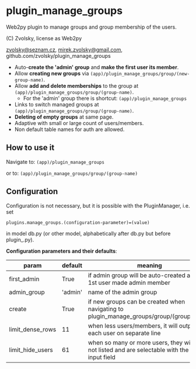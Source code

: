 # plugin_manage_groups
Web2py plugin to manage groups and group membership of the users.

(C) Zvolsky, license as Web2py

zvolsky@seznam.cz, mirek.zvolsky@gmail.com,
github.com/zvolsky/plugin_manage_groups

- Auto-**create the 'admin' group** and **make the first user its member**.
- Allow **creating new groups** via ```(app)/plugin_manage_groups/group/(new-group-name)```.
- Allow **add and delete memberships** to the group at ```(app)/plugin_manage_groups/group/(group-name)```.
  - For the 'admin' group there is shortcut: ```(app)/plugin_manage_groups```
- Links to switch managed groups at ```(app)/plugin_manage_groups/group/(group-name)```.
- **Deleting of empty groups** at same page.
- Adaptive with small or large count of users/members.
- Non default table names for auth are allowed.

## How to use it

Navigate to: ```(app)/plugin_manage_groups```

or to: ```(app)/plugin_manage_groups/group/(group-name)```

## Configuration

Configuration is not necessary, but it is possible with the PluginManager, i.e. set
```
plugins.manage_groups.(configuration-parameter)=(value)
```
in model db.py (or other model, alphabetically after db.py but before plugin_.py).

**Configuration parameters and their defaults**:

| param | default | meaning |
| ------ | ------ | ------ |
| first_admin | True | if admin group will be auto-created and the 1st user made admin member |
| admin_group | 'admin' | name of the admin group |
| create | True | if new groups can be created when navigating to plugin_manage_groups/group/(group_name) |
| limit_dense_rows | 11 | when less users/members, it will output each user on separate line |
| limit_hide_users | 61 | when so many or more users, they will be not listed and are selectable with the html input field |

